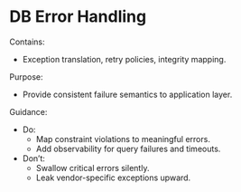 # DB Error Handling

Contains:

- Exception translation, retry policies, integrity mapping.

Purpose:

- Provide consistent failure semantics to application layer.

Guidance:

- Do:
    - Map constraint violations to meaningful errors.
    - Add observability for query failures and timeouts.
- Don’t:
    - Swallow critical errors silently.
    - Leak vendor-specific exceptions upward.
